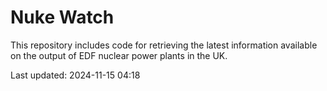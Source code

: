 # Nuke Watch

This repository includes code for retrieving the latest information available on the output of EDF nuclear power plants in the UK.

Last updated: 2024-11-15 04:18